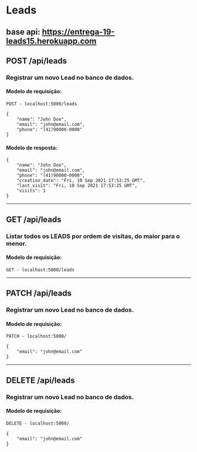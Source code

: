 # Leads
## base api: https://entrega-19-leads15.herokuapp.com
## POST /api/leads

### Registrar um novo Lead no banco de dados.

#### Modelo de requisição:

    POST - localhost:5000/leads

    {
        "name": "John Doe",
        "email": "john@email.com",
        "phone": "(41)90000-0000"
    }

#### Modelo de resposta:

    {
        "name": "John Doe",
        "email": "john@email.com",
        "phone": "(41)90000-0000",
        "creation_date": "Fri, 10 Sep 2021 17:53:25 GMT",
        "last_visit": "Fri, 10 Sep 2021 17:53:25 GMT",
        "visits": 1
    }

---

## GET /api/leads

### Listar todos os LEADS por ordem de visitas, do maior para o menor.

#### Modelo de requisição:

    GET - localhost:5000/leads

---

## PATCH /api/leads

### Registrar um novo Lead no banco de dados.

#### Modelo de requisição:

    PATCH - localhost:5000/

    {
        "email": "john@email.com"
    }

---

## DELETE /api/leads

### Registrar um novo Lead no banco de dados.

#### Modelo de requisição:

    DELETE - localhost:5000/

    {
        "email": "john@email.com"
    }
